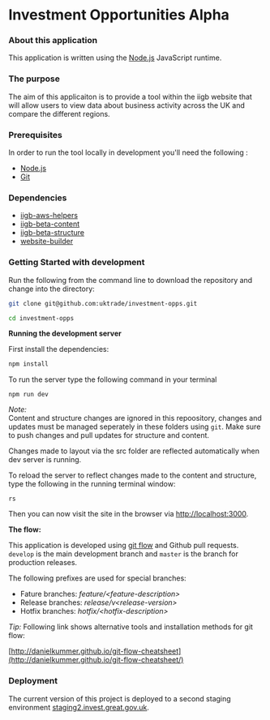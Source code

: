 
# Investment Opportunities Alpha

### About this application

This application is written using the [Node.js](https://nodejs.org/en/) JavaScript runtime.

### The purpose

The aim of this applicaiton is to provide a tool within the iigb website that will allow users to view data about business activity across the UK and compare the different regions.

### Prerequisites

In order to run the tool locally in development you'll need the following :

- [Node.js](https://nodejs.org/en/)
- [Git](https://git-scm.com/downloads) 

### Dependencies

- [iigb-aws-helpers](https://github.com/uktrade/iigb-aws-helpers)
- [iigb-beta-content](https://github.com/uktrade/iigb-beta-content)
- [iigb-beta-structure](https://github.com/uktrade/iigb-beta-structure)
- [website-builder](https://github.com/uktrade/website-builder)

### Getting Started with development

Run the following from the command line to download the repository and change into the directory:

```bash
git clone git@github.com:uktrade/investment-opps.git

cd investment-opps
```

**Running the development server**

First install the dependencies:

```bash
npm install
```

To run the server type the following command in your terminal

```
npm run dev
```

*Note:*  
Content and structure changes are ignored in this repoository, changes and updates must be managed seperately in these folders using `git`. Make sure to push changes and pull updates for structure and content.

Changes made to layout via the src folder are reflected automatically when dev server is running.

To reload the server to reflect changes made to the content and structure, type the following in the running terminal window:

```
rs
```

Then you can now visit the site in the browser via [http://localhost:3000](http://localhost:3000).

**The flow:**

This application is developed using [git flow](http://nvie.com/posts/a-successful-git-branching-model/) and Github pull requests. `develop` is the main development branch and `master` is the branch for production releases.

The following prefixes are used for special branches:

- Fature branches: *feature/\<feature-description\>*
- Release branches: *release/v\<release-version\>*
- Hotfix branches: *hotfix/\<hotfix-description\>*

*Tip:* Following link shows alternative tools and installation methods for git flow:

[http://danielkummer.github.io/git-flow-cheatsheet](http://danielkummer.github.io/git-flow-cheatsheet/)

### Deployment

The current version of this project is deployed to a second staging environment [staging2.invest.great.gov.uk](https://staging2.invest.great.gov.uk).

